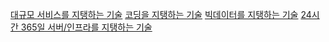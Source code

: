 [대규모 서비스를 지탱하는 기술](http://www.yes24.com/Product/Goods/4667932
)
[코딩을 지탱하는 기술](http://www.yes24.com/Product/Goods/11101558)
[빅데이터를 지탱하는 기술](http://www.yes24.com/Product/Goods/66277191)
[24시간 365일 서버/인프라를 지탱하는 기술](http://www.yes24.com/Product/Goods/3377489)